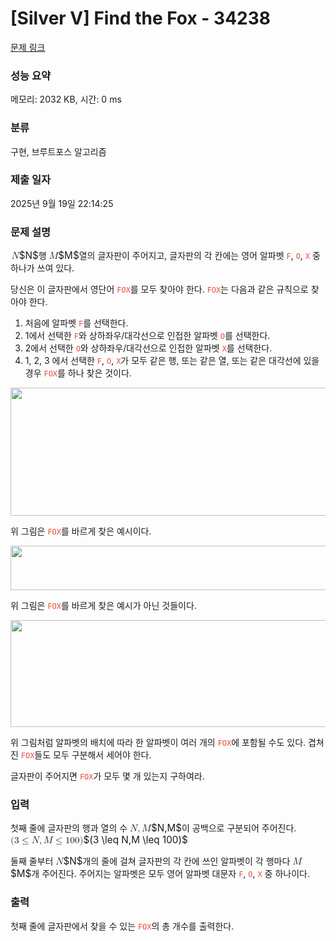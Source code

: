 # [Silver V] Find the Fox - 34238 

[문제 링크](https://www.acmicpc.net/problem/34238) 

### 성능 요약

메모리: 2032 KB, 시간: 0 ms

### 분류

구현, 브루트포스 알고리즘

### 제출 일자

2025년 9월 19일 22:14:25

### 문제 설명

<p><mjx-container class="MathJax" jax="CHTML" style="font-size: 109%; position: relative;"> <mjx-math class="MJX-TEX" aria-hidden="true"><mjx-mi class="mjx-i"><mjx-c class="mjx-c1D441 TEX-I"></mjx-c></mjx-mi></mjx-math><mjx-assistive-mml unselectable="on" display="inline"><math xmlns="http://www.w3.org/1998/Math/MathML"><mi>N</mi></math></mjx-assistive-mml><span aria-hidden="true" class="no-mathjax mjx-copytext">$N$</span></mjx-container>행 <mjx-container class="MathJax" jax="CHTML" style="font-size: 109%; position: relative;"><mjx-math class="MJX-TEX" aria-hidden="true"><mjx-mi class="mjx-i"><mjx-c class="mjx-c1D440 TEX-I"></mjx-c></mjx-mi></mjx-math><mjx-assistive-mml unselectable="on" display="inline"><math xmlns="http://www.w3.org/1998/Math/MathML"><mi>M</mi></math></mjx-assistive-mml><span aria-hidden="true" class="no-mathjax mjx-copytext">$M$</span></mjx-container>열의 글자판이 주어지고, 글자판의 각 칸에는 영어 알파벳 <span style="color:#e74c3c;"><code>F</code></span>, <span style="color:#e74c3c;"><code>O</code></span>, <span style="color:#e74c3c;"><code>X</code></span> 중 하나가 쓰여 있다.</p>

<p>당신은 이 글자판에서 영단어 <span style="color:#e74c3c;"><code>FOX</code></span>를 모두 찾아야 한다. <span style="color:#e74c3c;"><code>FOX</code></span>는 다음과 같은 규칙으로 찾아야 한다.</p>

<ol>
	<li>처음에 알파벳 <span style="color:#e74c3c;"><code>F</code></span>를 선택한다.</li>
	<li>1에서 선택한 <code><span style="color:#e74c3c;">F</span></code>와 상하좌우/대각선으로 인접한 알파벳 <code><span style="color:#e74c3c;">O</span></code>를 선택한다.</li>
	<li>2에서 선택한 <code><span style="color:#e74c3c;">O</span></code>와 상하좌우/대각선으로 인접한 알파벳 <span style="color:#e74c3c;"><code>X</code></span>를 선택한다.</li>
	<li>1, 2, 3 에서 선택한 <span style="color:#e74c3c;"><code>F</code></span>,<span style="color:#e74c3c;"> <code>O</code></span>,<span style="color:#e74c3c;"> <code>X</code></span>가 모두 같은 행, 또는 같은 열, 또는 같은 대각선에 있을 경우 <span style="color:#e74c3c;"><code>FOX</code></span>를 하나 찾은 것이다.</li>
</ol>

<p style="text-align: center;"><img alt="" src="https://upload.acmicpc.net/2acbf3ba-96f4-4513-b46b-96a7ce2f2fdc/-/preview/" style="height: 205px; width: 600px;"></p>

<p>위 그림은 <span style="color:#e74c3c;"><code>FOX</code></span>를 바르게 찾은 예시이다.</p>

<p style="text-align: center;"><img alt="" src="https://upload.acmicpc.net/1b223db6-eb5d-45e9-9688-68bcbfb3c937/-/preview/" style="height: 71px; width: 600px;"></p>

<p>위 그림은 <span style="color:#e74c3c;"><code>FOX</code></span>를 바르게 찾은 예시가 아닌 것들이다.</p>

<p style="text-align: center;"><img alt="" src="https://upload.acmicpc.net/cf47b2dc-5989-45df-bb8b-f3215095991b/-/preview/" style="height: 171px; width: 600px;"></p>

<p>위 그림처럼 알파벳의 배치에 따라 한 알파벳이 여러 개의 <span style="color:#e74c3c;"><code>FOX</code></span>에 포함될 수도 있다. 겹쳐진 <span style="color:#e74c3c;"><code>FOX</code></span>들도 모두 구분해서 세어야 한다.</p>

<p>글자판이 주어지면 <span style="color:#e74c3c;"><code>FOX</code></span>가 모두 몇 개 있는지 구하여라.</p>

### 입력 

 <p>첫째 줄에 글자판의 행과 열의 수 <mjx-container class="MathJax" jax="CHTML" style="font-size: 109%; position: relative;"><mjx-math class="MJX-TEX" aria-hidden="true"><mjx-mi class="mjx-i"><mjx-c class="mjx-c1D441 TEX-I"></mjx-c></mjx-mi><mjx-mo class="mjx-n"><mjx-c class="mjx-c2C"></mjx-c></mjx-mo><mjx-mi class="mjx-i" space="2"><mjx-c class="mjx-c1D440 TEX-I"></mjx-c></mjx-mi></mjx-math><mjx-assistive-mml unselectable="on" display="inline"><math xmlns="http://www.w3.org/1998/Math/MathML"><mi>N</mi><mo>,</mo><mi>M</mi></math></mjx-assistive-mml><span aria-hidden="true" class="no-mathjax mjx-copytext">$N,M$</span></mjx-container>이 공백으로 구분되어 주어진다. <mjx-container class="MathJax" jax="CHTML" style="font-size: 109%; position: relative;"><mjx-math class="MJX-TEX" aria-hidden="true"><mjx-mo class="mjx-n"><mjx-c class="mjx-c28"></mjx-c></mjx-mo><mjx-mn class="mjx-n"><mjx-c class="mjx-c33"></mjx-c></mjx-mn><mjx-mo class="mjx-n" space="4"><mjx-c class="mjx-c2264"></mjx-c></mjx-mo><mjx-mi class="mjx-i" space="4"><mjx-c class="mjx-c1D441 TEX-I"></mjx-c></mjx-mi><mjx-mo class="mjx-n"><mjx-c class="mjx-c2C"></mjx-c></mjx-mo><mjx-mi class="mjx-i" space="2"><mjx-c class="mjx-c1D440 TEX-I"></mjx-c></mjx-mi><mjx-mo class="mjx-n" space="4"><mjx-c class="mjx-c2264"></mjx-c></mjx-mo><mjx-mn class="mjx-n" space="4"><mjx-c class="mjx-c31"></mjx-c><mjx-c class="mjx-c30"></mjx-c><mjx-c class="mjx-c30"></mjx-c></mjx-mn><mjx-mo class="mjx-n"><mjx-c class="mjx-c29"></mjx-c></mjx-mo></mjx-math><mjx-assistive-mml unselectable="on" display="inline"><math xmlns="http://www.w3.org/1998/Math/MathML"><mo stretchy="false">(</mo><mn>3</mn><mo>≤</mo><mi>N</mi><mo>,</mo><mi>M</mi><mo>≤</mo><mn>100</mn><mo stretchy="false">)</mo></math></mjx-assistive-mml><span aria-hidden="true" class="no-mathjax mjx-copytext">$(3 \leq N,M \leq 100)$</span> </mjx-container></p>

<p>둘째 줄부터 <mjx-container class="MathJax" jax="CHTML" style="font-size: 109%; position: relative;"><mjx-math class="MJX-TEX" aria-hidden="true"><mjx-mi class="mjx-i"><mjx-c class="mjx-c1D441 TEX-I"></mjx-c></mjx-mi></mjx-math><mjx-assistive-mml unselectable="on" display="inline"><math xmlns="http://www.w3.org/1998/Math/MathML"><mi>N</mi></math></mjx-assistive-mml><span aria-hidden="true" class="no-mathjax mjx-copytext">$N$</span></mjx-container>개의 줄에 걸쳐 글자판의 각 칸에 쓰인 알파벳이 각 행마다 <mjx-container class="MathJax" jax="CHTML" style="font-size: 109%; position: relative;"><mjx-math class="MJX-TEX" aria-hidden="true"><mjx-mi class="mjx-i"><mjx-c class="mjx-c1D440 TEX-I"></mjx-c></mjx-mi></mjx-math><mjx-assistive-mml unselectable="on" display="inline"><math xmlns="http://www.w3.org/1998/Math/MathML"><mi>M</mi></math></mjx-assistive-mml><span aria-hidden="true" class="no-mathjax mjx-copytext">$M$</span></mjx-container>개 주어진다. 주어지는 알파벳은 모두 영어 알파벳 대문자 <span style="color:#e74c3c;"><code>F</code></span>, <span style="color:#e74c3c;"><code>O</code></span>, <span style="color:#e74c3c;"><code>X</code></span> 중 하나이다.</p>

### 출력 

 <p>첫째 줄에 글자판에서 찾을 수 있는 <span style="color:#e74c3c;"><code>FOX</code></span>의 총 개수를 출력한다.</p>

